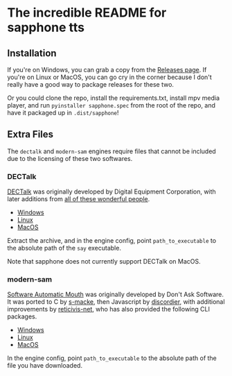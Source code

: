 # The incredible README for sapphone tts
## Installation
If you're on Windows, you can grab a copy from the
[Releases page](https://github.com/Craftocracy/strudel-pack/releases/).
If you're on Linux or MacOS, you can go cry in the corner because I don't really have a good way to package releases for these two.

Or you could clone the repo, install the requirements.txt, install mpv media player, and run `pyinstaller sapphone.spec` from the root of the repo, and have it packaged up in `.dist/sapphone`!

## Extra Files
The `dectalk` and `modern-sam` engines require files that cannot be included due to the licensing of these two softwares.

### DECTalk
[DECTalk](https://en.wikipedia.org/wiki/DECtalk)
was originally developed by Digital Equipment Corporation, with later additions from [all of these wonderful people](https://github.com/dectalk/dectalk/graphs/contributors).
- [Windows](https://github.com/dectalk/dectalk/releases/download/2023-10-30/vs6.zip)
- [Linux](https://github.com/dectalk/dectalk/releases/download/2023-10-30/ubuntu-latest.tar.gz)
- [MacOS](https://github.com/dectalk/dectalk/releases/download/2023-10-30/macos-latest.tar.gz)

Extract the archive, and in the engine config, point `path_to_executable` to the absolute path of the `say` executable.

Note that sapphone does not currently support DECTalk on MacOS.

### modern-sam
[Software Automatic Mouth](https://en.wikipedia.org/wiki/Software_Automatic_Mouth)
was originally developed by Don't Ask Software. It was ported to C by [s-macke](https://github.com/s-macke), then Javascript by [discordier](https://github.com/discordier),
with additional improvements by [reticivis-net](https://github.com/reticivis-net), who has also provided the following CLI packages.
- [Windows](https://github.com/reticivis-net/sam-cli/releases/download/1.0.0/sam-win.exe)
- [Linux](https://github.com/reticivis-net/sam-cli/releases/download/1.0.0/sam-linux)
- [MacOS](https://github.com/reticivis-net/sam-cli/releases/download/1.0.0/sam-macos)

In the engine config, point `path_to_executable` to the absolute path of the file you have downloaded.